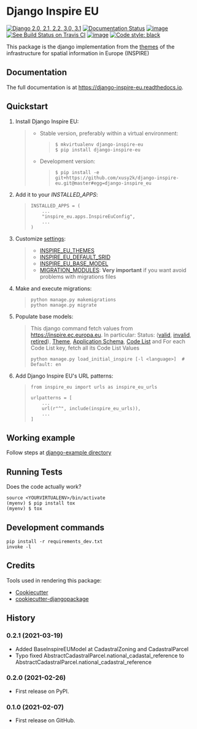Django Inspire EU
=================

[![Django 2.0, 2.1, 2.2, 3.0, 3.1](https://img.shields.io/badge/django-2.0,%202.1,%202.2,%203.0,%203.1-092E20.svg)](https://www.djangoproject.com)
[![Documentation Status](https://readthedocs.org/projects/django-inspire-eu/badge/?version=latest)](https://django-inspire-eu.readthedocs.io/en/latest/?badge=latest)
[![image](https://badge.fury.io/py/django-inspire-eu.svg)](https://badge.fury.io/py/django-inspire-eu)
[![See Build Status on Travis CI](https://travis-ci.com/xusy2k/django-inspire-eu.svg?branch=master)](https://travis-ci.com/xusy2k/django-inspire-eu)
[![image](https://codecov.io/gh/xusy2k/django-inspire-eu/branch/master/graph/badge.svg)](https://codecov.io/gh/xusy2k/django-inspire-eu)
[![Code style: black](https://img.shields.io/badge/code%20style-black-000000.svg)](https://github.com/ambv/black)

This package is the django implementation from the
[themes](https://inspire.ec.europa.eu/Themes/Data-Specifications/2892)
of the infrastructure for spatial information in Europe (INSPIRE)

Documentation
-------------

The full documentation is at <https://django-inspire-eu.readthedocs.io>.

Quickstart
----------

1.  Install Django Inspire EU:

    > -   Stable version, preferably within a virtual environment:
    >
    >     >
    >     >     $ mkvirtualenv django-inspire-eu
    >     >     $ pip install django-inspire-eu
    >
    > -   Development version:
    >
    >     > ``` {.sourceCode .bash}
    >     > $ pip install -e git+https://github.com/xusy2k/django-inspire-eu.git@master#egg=django-inspire_eu
    >     > ```
    >
2.  Add it to your _INSTALLED\_APPS_:

    > ``` {.sourceCode .python}
    > INSTALLED_APPS = (
    >     ...
    >     "inspire_eu.apps.InspireEuConfig",
    >     ...
    > )
    > ```

3.  Customize [settings](https://django-inspire-eu.readthedocs.io/en/latest/settings.html):

    > -   [INSPIRE\_EU\_THEMES](https://django-inspire-eu.readthedocs.io/en/latest/settings.html#inspire-eu-themes)
    > -   [INSPIRE\_EU\_DEFAULT\_SRID](https://django-inspire-eu.readthedocs.io/en/latest/settings.html#inspire-eu-default-srid)
    > -   [INSPIRE\_EU\_BASE\_MODEL](https://django-inspire-eu.readthedocs.io/en/latest/settings.html#inspire-eu-base-model)
    > -   [MIGRATION\_MODULES](https://django-inspire-eu.readthedocs.io/en/latest/settings.html#migration-modules): **Very important** if you
    >     want avoid problems with migrations files


4.  Make and execute migrations:

    > ``` {.sourceCode .bash}
    > python manage.py makemigrations
    > python manage.py migrate
    > ```

5.  Populate base models:

    > This django command fetch values from
    > <https://inspire.ec.europa.eu>. In particular: Status:
    > ([valid](https://inspire.ec.europa.eu/registry/status/valid),
    > [invalid](https://inspire.ec.europa.eu/registry/status/invalid),
    > [retired](https://inspire.ec.europa.eu/registry/status/retired)),
    > [Theme](https://inspire.ec.europa.eu/theme/),
    > [Application Schema](https://inspire.ec.europa.eu/applicationschema/),
    > [Code List](https://inspire.ec.europa.eu/codelist/) and
    > For each Code List key, fetch all its Code List Values
    >
    > ``` {.sourceCode .bash}
    > python manage.py load_initial_inspire [-l <language>]  # Default: en
    > ```

6.  Add Django Inspire EU's URL patterns:

    > ``` {.sourceCode .python}
    > from inspire_eu import urls as inspire_eu_urls
    >
    > urlpatterns = [
    >     ...
    >     url(r"^", include(inspire_eu_urls)),
    >     ...
    > ]
    > ```

Working example
---------------

Follow steps at [django-example
directory](https://github.com/xusy2k/django-inspire-eu/tree/master/django-example/)

Running Tests
-------------

Does the code actually work?

    source <YOURVIRTUALENV>/bin/activate
    (myenv) $ pip install tox
    (myenv) $ tox

Development commands
--------------------

    pip install -r requirements_dev.txt
    invoke -l

Credits
-------

Tools used in rendering this package:

-   [Cookiecutter](https://github.com/audreyr/cookiecutter)
-   [cookiecutter-djangopackage](https://github.com/pydanny/cookiecutter-djangopackage)

History
-------

### 0.2.1 (2021-03-19)

-   Added BaseInspireEUModel at CadastralZoning and CadastralParcel
-   Typo fixed AbstractCadastralParcel.national\_cadastal\_reference to
    AbstractCadastralParcel.national\_cadastral\_reference

### 0.2.0 (2021-02-26)

-   First release on PyPI.

### 0.1.0 (2021-02-07)

-   First release on GitHub.
